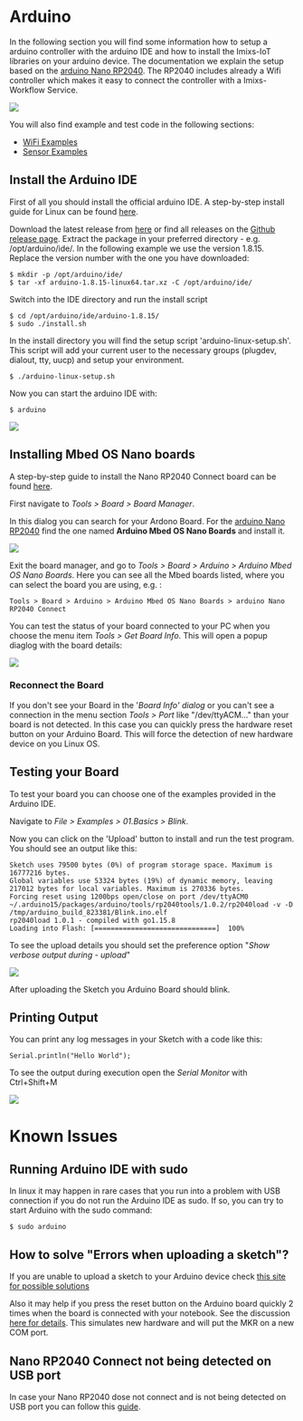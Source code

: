 # Arduino

In the following section you will find some information how to setup a arduino controller with the arduino IDE and how to install the Imixs-IoT libraries on your arduino device.
The documentation we explain the setup based on the [arduino Nano RP2040](https://docs.arduino.cc/hardware/nano-rp2040-connect). The  RP2040 includes already a Wifi controller which makes it easy to connect the controller with a Imixs-Workflow Service. 

<img src="./images/NanoRP2040ConnectPinLayout-9605620b241bfb5c.webp" />

You will also find example and test code in the following sections:

 - [WiFi Examples](https://github.com/imixs/imixs-iot/tree/main/src/test/arduino/wifi)
 - [Sensor Examples](https://github.com/imixs/imixs-iot/tree/main/src/test/arduino/sensors)


## Install the Arduino IDE

First of all you should install the official arduino IDE. A step-by-step install guide for Linux can be found [here](https://www.arduino.cc/en/Guide/Linux). 

Download the  latest release from [here](https://www.arduino.cc/en/software) or find all releases on the [Github release page](https://github.com/arduino/Arduino/releases/). Extract the package in your preferred directory - e.g. /opt/arduino/ide/. In the following example we use the version 1.8.15. Replace the version number with the one you have downloaded:


	$ mkdir -p /opt/arduino/ide/
	$ tar -xf arduino-1.8.15-linux64.tar.xz -C /opt/arduino/ide/
	
Switch into the IDE directory and run the install script

	$ cd /opt/arduino/ide/arduino-1.8.15/
	$ sudo ./install.sh

In the install directory you will find the setup script 'arduino-linux-setup.sh'. This script will add your current user to the necessary groups (plugdev, dialout, tty, uucp) and setup your environment.

	$ ./arduino-linux-setup.sh
	
Now you can start the arduino IDE with:

	$ arduino	
	
	
<img src="./images/ide-screen-01.png" />

	


## Installing Mbed OS Nano boards

A step-by-step guide to install the Nano RP2040 Connect board can be found [here](https://docs.arduino.cc/software/ide-v1/tutorials/getting-started/cores/arduino-mbed_nano).

First navigate to *Tools > Board > Board Manager*.

In this dialog you can search for your Ardono Board. For the [arduino Nano RP2040](https://docs.arduino.cc/hardware/nano-rp2040-connect) find the one named **Arduino Mbed OS Nano Boards** and install it.

<img src="./images/ide-screen-02.png" />

Exit the board manager, and go to *Tools > Board > Arduino > Arduino Mbed OS Nano Boards*. Here you can see all the Mbed boards listed, where you can select the board you are using, e.g. :

	Tools > Board > Arduino > Arduino Mbed OS Nano Boards > arduino Nano RP2040 Connect

You can test the status of your board connected to your PC when you choose the menu item  *Tools > Get Board Info*. This will open a popup diaglog with the board details:

<img src="./images/ide-screen-03.png" />


### Reconnect the Board

If you don't see your Board in the '*Board Info' dialog* or you can't see a connection in the menu section *Tools > Port* like "/dev/ttyACM..." than your board is not detected. In this case you can quickly press the hardware reset button on your Arduino Board. This will force the detection of new hardware device on you Linux OS. 

## Testing your Board

To test your board you can choose one of the examples provided in the Arduino IDE.

Navigate to *File > Examples > 01.Basics > Blink*.

Now you can click on the 'Upload' button to install and run the test program. You should see an output like this:

	Sketch uses 79500 bytes (0%) of program storage space. Maximum is 16777216 bytes.
	Global variables use 53324 bytes (19%) of dynamic memory, leaving 217012 bytes for local variables. Maximum is 270336 bytes.
	Forcing reset using 1200bps open/close on port /dev/ttyACM0
	~/.arduino15/packages/arduino/tools/rp2040tools/1.0.2/rp2040load -v -D /tmp/arduino_build_823381/Blink.ino.elf 
	rp2040load 1.0.1 - compiled with go1.15.8
	Loading into Flash: [==============================]  100%

To see the upload details you should set the preference option "*Show verbose output during  - upload*" 

<img src="./images/ide-screen-04.png" />

After uploading the Sketch you Arduino Board should blink.


## Printing Output

You can print any log messages in your Sketch with a code like this:

	Serial.println("Hello World");

To see the output during execution open the *Serial Monitor* with Ctrl+Shift+M


<img src="./images/ide-screen-05.png" />


# Known Issues

## Running Arduino IDE with sudo

In linux it may happen in rare cases that you run into a problem with USB connection if you do not run the Arduino IDE as sudo. If so, you can try to start Arduino with the sudo command:

	$ sudo arduino
    
## How to solve "Errors when uploading a sketch"?

If you are unable to upload a sketch to your Arduino device check [this site for possible solutions](https://support.arduino.cc/hc/en-us/articles/4403365313810)

Also it may help if you press the reset button on the Arduino board quickly 2 times when the board is connected with your notebook. 
See the discussion [here for details](https://forum.arduino.cc/t/arduino-nano-rp2040-on-board-led-no-longer-blinking-on-boot/899542). This simulates new hardware and will put the MKR on a new COM port.


## Nano RP2040 Connect not being detected on USB port 

In case your Nano RP2040 dose not connect and is not being detected on USB port you can follow this [guide](https://support.arduino.cc/hc/en-us/articles/4404168794514-Nano-RP2040-Connect-not-being-detected-on-USB-port).
